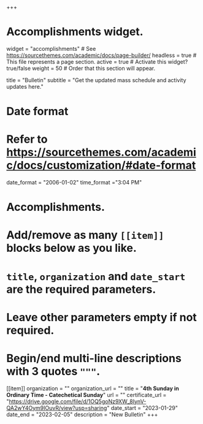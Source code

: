 +++
# Accomplishments widget.
widget = "accomplishments"  # See https://sourcethemes.com/academic/docs/page-builder/
headless = true  # This file represents a page section.
active = true  # Activate this widget? true/false
weight = 50  # Order that this section will appear.

title = "Bulletin"
subtitle = "Get the updated mass schedule and activity updates here."

# Date format
#   Refer to https://sourcethemes.com/academic/docs/customization/#date-format
date_format = "2006-01-02"
time_format ="3:04 PM"

# Accomplishments.
#   Add/remove as many `[[item]]` blocks below as you like.
#   `title`, `organization` and `date_start` are the required parameters.
#   Leave other parameters empty if not required.
#   Begin/end multi-line descriptions with 3 quotes `"""`.


[[item]]
  organization = ""
  organization_url = ""
  title = "**4th Sunday in Ordinary Time - Catechetical Sunday**"
  url = ""
  certificate_url = "https://drive.google.com/file/d/1OQ5goNz9XW_8IynV-QA2wY4Oym9IOuvR/view?usp=sharing"
  date_start = "2023-01-29"
  date_end = "2023-02-05"
  description = "New Bulletin"
+++
